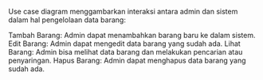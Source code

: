Use case diagram menggambarkan interaksi antara admin dan sistem dalam hal pengelolaan data barang:

Tambah Barang: Admin dapat menambahkan barang baru ke dalam sistem.
Edit Barang: Admin dapat mengedit data barang yang sudah ada.
Lihat Barang: Admin bisa melihat data barang dan melakukan pencarian atau penyaringan.
Hapus Barang: Admin dapat menghapus data barang yang sudah ada.